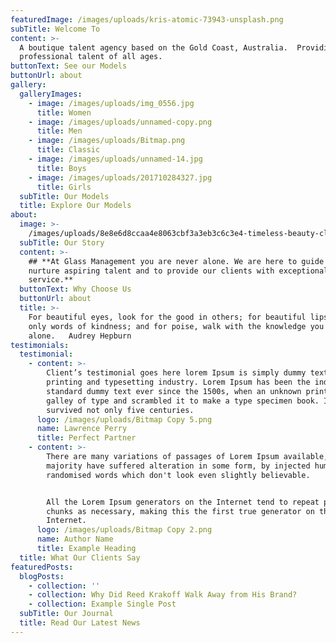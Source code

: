 ```yaml
---
featuredImage: /images/uploads/kris-atomic-73943-unsplash.png
subTitle: Welcome To
content: >-
  A boutique talent agency based on the Gold Coast, Australia.  Providing
  professional talent of all ages.
buttonText: See our Models
buttonUrl: about
gallery:
  galleryImages:
    - image: /images/uploads/img_0556.jpg
      title: Women
    - image: /images/uploads/unnamed-copy.png
      title: Men
    - image: /images/uploads/Bitmap.png
      title: Classic
    - image: /images/uploads/unnamed-14.jpg
      title: Boys
    - image: /images/uploads/201710284327.jpg
      title: Girls
  subTitle: Our Models
  title: Explore Our Models
about:
  image: >-
    /images/uploads/8e8e6d8ccaa4e8063cbf3a3eb3c6c3e4-timeless-beauty-classic-beauty.jpg
  subTitle: Our Story
  content: >-
    ## **At Glass Management you are never alone. We are here to guide and
    nurture aspiring talent and to provide our clients with exceptional
    service.**
  buttonText: Why Choose Us
  buttonUrl: about
  title: >-
    For beautiful eyes, look for the good in others; for beautiful lips, speak
    only words of kindness; and for poise, walk with the knowledge you are never
    alone.   Audrey Hepburn           
testimonials:
  testimonial:
    - content: >-
        Client’s testimonial goes here lorem Ipsum is simply dummy text of the
        printing and typesetting industry. Lorem Ipsum has been the industry's
        standard dummy text ever since the 1500s, when an unknown printer took a
        galley of type and scrambled it to make a type specimen book. It has
        survived not only five centuries.
      logo: /images/uploads/Bitmap Copy 5.png
      name: Lawrence Perry
      title: Perfect Partner
    - content: >-
        There are many variations of passages of Lorem Ipsum available, but the
        majority have suffered alteration in some form, by injected humour, or
        randomised words which don't look even slightly believable. 


        All the Lorem Ipsum generators on the Internet tend to repeat predefined
        chunks as necessary, making this the first true generator on the
        Internet.
      logo: /images/uploads/Bitmap Copy 2.png
      name: Author Name
      title: Example Heading
  title: What Our Clients Say
featuredPosts:
  blogPosts:
    - collection: ''
    - collection: Why Did Reed Krakoff Walk Away from His Brand?
    - collection: Example Single Post
  subTitle: Our Journal
  title: Read Our Latest News
---
```


